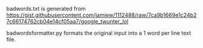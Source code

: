 badwords.txt is generated from https://gist.githubusercontent.com/jamiew/1112488/raw/7ca9b1669e1c24b27c66174762cb04e14cf05aa7/google_twunter_lol

badwordsformatter.py formats the original input into a 1 word per line text file.

